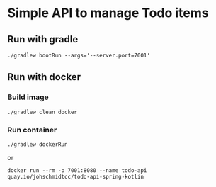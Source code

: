 # Simple API to manage Todo items

## Run with gradle

```shell
./gradlew bootRun --args='--server.port=7001'
```

## Run with docker

### Build image

```shell
./gradlew clean docker
```

### Run container

```shell
./gradlew dockerRun
```

or

```shell
docker run --rm -p 7001:8080 --name todo-api quay.io/johschmidtcc/todo-api-spring-kotlin
```